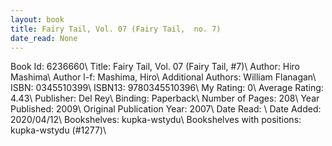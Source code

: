```yaml
---
layout: book
title: Fairy Tail, Vol. 07 (Fairy Tail,  no. 7)
date_read: None
---
```


Book Id: 6236660\ 
Title: Fairy Tail, Vol. 07 (Fairy Tail, #7)\ 
Author: Hiro Mashima\ 
Author l-f: Mashima, Hiro\ 
Additional Authors: William Flanagan\ 
ISBN: 0345510399\ 
ISBN13: 9780345510396\ 
My Rating: 0\ 
Average Rating: 4.43\ 
Publisher: Del Rey\ 
Binding: Paperback\ 
Number of Pages: 208\ 
Year Published: 2009\ 
Original Publication Year: 2007\ 
Date Read: \ 
Date Added: 2020/04/12\ 
Bookshelves: kupka-wstydu\ 
Bookshelves with positions: kupka-wstydu (#1277)\ 

